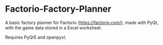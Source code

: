 # Factorio-Factory-Planner
A basic factory planner for Factorio (https://factorio.com/), made with PyQt, with the game data stored in a Excel worksheet.

Requires PyQt5 and openpyxl.

